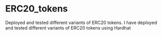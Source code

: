 # ERC20_tokens
Deployed and tested different variants of ERC20 tokens.
I have deployed and tested different variants of ERC20 tokens using Hardhat

